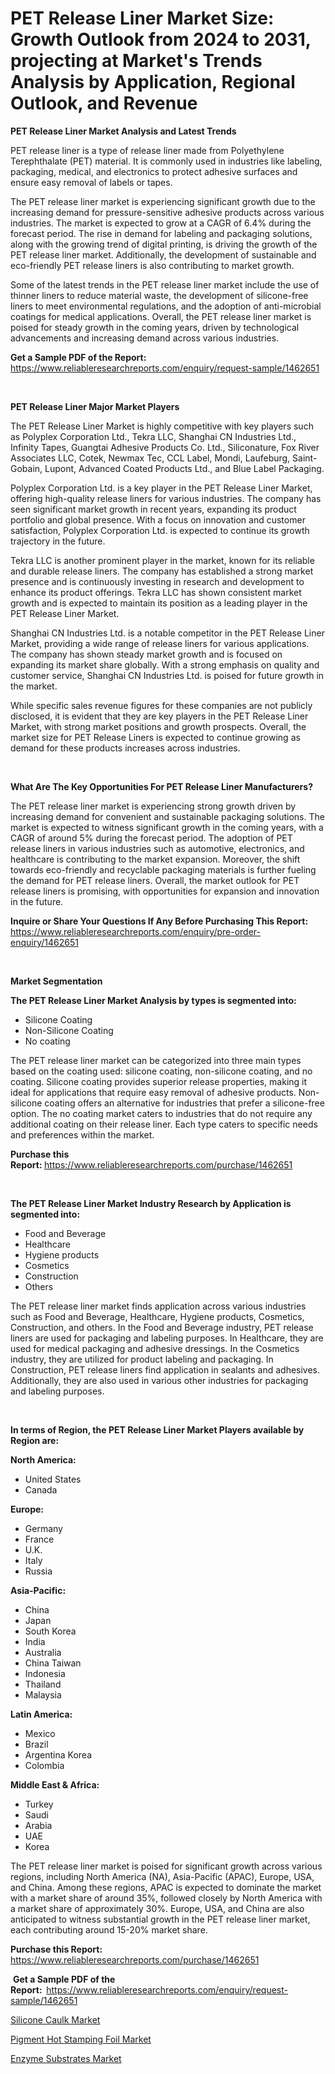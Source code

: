 <p><h1>PET Release Liner Market Size: Growth Outlook from 2024 to 2031, projecting at Market's Trends Analysis by Application, Regional Outlook, and Revenue</h1></p><p><strong>PET Release Liner Market Analysis and Latest Trends</strong></p>
<p><p>PET release liner is a type of release liner made from Polyethylene Terephthalate (PET) material. It is commonly used in industries like labeling, packaging, medical, and electronics to protect adhesive surfaces and ensure easy removal of labels or tapes.</p><p>The PET release liner market is experiencing significant growth due to the increasing demand for pressure-sensitive adhesive products across various industries. The market is expected to grow at a CAGR of 6.4% during the forecast period. The rise in demand for labeling and packaging solutions, along with the growing trend of digital printing, is driving the growth of the PET release liner market. Additionally, the development of sustainable and eco-friendly PET release liners is also contributing to market growth.</p><p>Some of the latest trends in the PET release liner market include the use of thinner liners to reduce material waste, the development of silicone-free liners to meet environmental regulations, and the adoption of anti-microbial coatings for medical applications. Overall, the PET release liner market is poised for steady growth in the coming years, driven by technological advancements and increasing demand across various industries.</p></p>
<p><strong>Get a Sample PDF of the Report:&nbsp;</strong> <a href="https://www.reliableresearchreports.com/enquiry/request-sample/1462651">https://www.reliableresearchreports.com/enquiry/request-sample/1462651</a></p>
<p>&nbsp;</p>
<p><strong>PET Release Liner Major Market Players</strong></p>
<p><p>The PET Release Liner Market is highly competitive with key players such as Polyplex Corporation Ltd., Tekra LLC, Shanghai CN Industries Ltd., Infinity Tapes, Guangtai Adhesive Products Co. Ltd., Siliconature, Fox River Associates LLC, Cotek, Newmax Tec, CCL Label, Mondi, Laufeburg, Saint-Gobain, Lupont, Advanced Coated Products Ltd., and Blue Label Packaging.</p><p>Polyplex Corporation Ltd. is a key player in the PET Release Liner Market, offering high-quality release liners for various industries. The company has seen significant market growth in recent years, expanding its product portfolio and global presence. With a focus on innovation and customer satisfaction, Polyplex Corporation Ltd. is expected to continue its growth trajectory in the future.</p><p>Tekra LLC is another prominent player in the market, known for its reliable and durable release liners. The company has established a strong market presence and is continuously investing in research and development to enhance its product offerings. Tekra LLC has shown consistent market growth and is expected to maintain its position as a leading player in the PET Release Liner Market.</p><p>Shanghai CN Industries Ltd. is a notable competitor in the PET Release Liner Market, providing a wide range of release liners for various applications. The company has shown steady market growth and is focused on expanding its market share globally. With a strong emphasis on quality and customer service, Shanghai CN Industries Ltd. is poised for future growth in the market.</p><p>While specific sales revenue figures for these companies are not publicly disclosed, it is evident that they are key players in the PET Release Liner Market, with strong market positions and growth prospects. Overall, the market size for PET Release Liners is expected to continue growing as demand for these products increases across industries.</p></p>
<p>&nbsp;</p>
<p><strong>What Are The Key Opportunities For PET Release Liner Manufacturers?</strong></p>
<p><p>The PET release liner market is experiencing strong growth driven by increasing demand for convenient and sustainable packaging solutions. The market is expected to witness significant growth in the coming years, with a CAGR of around 5% during the forecast period. The adoption of PET release liners in various industries such as automotive, electronics, and healthcare is contributing to the market expansion. Moreover, the shift towards eco-friendly and recyclable packaging materials is further fueling the demand for PET release liners. Overall, the market outlook for PET release liners is promising, with opportunities for expansion and innovation in the future.</p></p>
<p><strong>Inquire or Share Your Questions If Any Before Purchasing This Report:</strong> <a href="https://www.reliableresearchreports.com/enquiry/pre-order-enquiry/1462651">https://www.reliableresearchreports.com/enquiry/pre-order-enquiry/1462651</a></p>
<p>&nbsp;</p>
<p><strong>Market Segmentation</strong></p>
<p><strong>The PET Release Liner Market Analysis by types is segmented into:</strong></p>
<p><ul><li>Silicone Coating</li><li>Non-Silicone Coating</li><li>No coating</li></ul></p>
<p><p>The PET release liner market can be categorized into three main types based on the coating used: silicone coating, non-silicone coating, and no coating. Silicone coating provides superior release properties, making it ideal for applications that require easy removal of adhesive products. Non-silicone coating offers an alternative for industries that prefer a silicone-free option. The no coating market caters to industries that do not require any additional coating on their release liner. Each type caters to specific needs and preferences within the market.</p></p>
<p><strong>Purchase this Report:&nbsp;</strong><a href="https://www.reliableresearchreports.com/purchase/1462651">https://www.reliableresearchreports.com/purchase/1462651</a></p>
<p>&nbsp;</p>
<p><strong>The PET Release Liner Market Industry Research by Application is segmented into:</strong></p>
<p><ul><li>Food and Beverage</li><li>Healthcare</li><li>Hygiene products</li><li>Cosmetics</li><li>Construction</li><li>Others</li></ul></p>
<p><p>The PET release liner market finds application across various industries such as Food and Beverage, Healthcare, Hygiene products, Cosmetics, Construction, and others. In the Food and Beverage industry, PET release liners are used for packaging and labeling purposes. In Healthcare, they are used for medical packaging and adhesive dressings. In the Cosmetics industry, they are utilized for product labeling and packaging. In Construction, PET release liners find application in sealants and adhesives. Additionally, they are also used in various other industries for packaging and labeling purposes.</p></p>
<p>&nbsp;</p>
<p><strong>In terms of Region, the PET Release Liner Market Players available by Region are:</strong></p>
<p>
    <p> <strong> North America: </strong>
        <ul>
            <li>United States</li>
            <li>Canada</li>
        </ul>
        </p> 
    <p> <strong> Europe: </strong>
        <ul>
            <li>Germany</li>
            <li>France</li>
            <li>U.K.</li>
            <li>Italy</li>
            <li>Russia</li>
        </ul>
        </p> 
    <p> <strong> Asia-Pacific: </strong>
        <ul>
            <li>China</li>
            <li>Japan</li>
            <li>South Korea</li>
            <li>India</li>
            <li>Australia</li>
            <li>China Taiwan</li>
            <li>Indonesia</li>
            <li>Thailand</li>
            <li>Malaysia</li>
        </ul>
        </p> 
    <p> <strong> Latin America: </strong>
        <ul>
            <li>Mexico</li>
            <li>Brazil</li>
            <li>Argentina Korea</li>
            <li>Colombia</li>
        </ul>
        </p> 
    <p> <strong> Middle East & Africa: </strong>
        <ul>
            <li>Turkey</li>
            <li>Saudi</li>
            <li>Arabia</li>
            <li>UAE</li>
            <li>Korea</li>
        </ul>
    </p>
    </p>
<p><p>The PET release liner market is poised for significant growth across various regions, including North America (NA), Asia-Pacific (APAC), Europe, USA, and China. Among these regions, APAC is expected to dominate the market with a market share of around 35%, followed closely by North America with a market share of approximately 30%. Europe, USA, and China are also anticipated to witness substantial growth in the PET release liner market, each contributing around 15-20% market share.</p></p>
<p><strong>Purchase this Report: </strong><a href="https://www.reliableresearchreports.com/purchase/1462651">https://www.reliableresearchreports.com/purchase/1462651</a></p>
<p>&nbsp;<strong>Get a Sample PDF of the Report:&nbsp;&nbsp;</strong><a href="https://www.reliableresearchreports.com/enquiry/request-sample/1462651">https://www.reliableresearchreports.com/enquiry/request-sample/1462651</a></p>
<p><strong></strong></p>
<p><p><a href="https://github.com/dimitrishawkinswaynenp91rgz/Market-Research-Report-List-1/blob/main/silicone-caulk-market.md">Silicone Caulk Market</a></p><p><a href="https://github.com/danielneavesallisons03mba/Market-Research-Report-List-1/blob/main/pigment-hot-stamping-foil-market.md">Pigment Hot Stamping Foil Market</a></p><p><a href="https://github.com/changoleonlaverguenzanoexiste/Market-Research-Report-List-2/blob/main/enzyme-substrates-market.md">Enzyme Substrates Market</a></p></p>